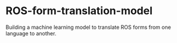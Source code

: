 # ROS-form-translation-model
Building a machine learning model to translate ROS forms from one language to another. 
